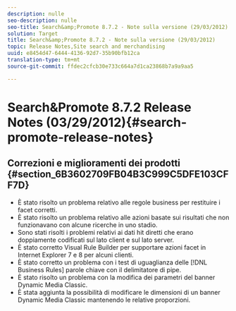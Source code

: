 ```yaml
---
description: nulle
seo-description: nulle
seo-title: Search&amp;Promote 8.7.2 - Note sulla versione (29/03/2012)
solution: Target
title: Search&amp;Promote 8.7.2 - Note sulla versione (29/03/2012)
topic: Release Notes,Site search and merchandising
uuid: e8454d47-6444-4136-92d7-35b90bfb12ca
translation-type: tm+mt
source-git-commit: ffdec2cfcb30e733c664a7d1ca23868b7a9a9aa5

---
```



# Search&amp;Promote 8.7.2 Release Notes (03/29/2012){#search-promote-release-notes}

## Correzioni e miglioramenti dei prodotti {#section_6B3602709FB04B3C999C5DFE103CFF7D}

* È stato risolto un problema relativo alle regole business per restituire i facet corretti.
* È stato risolto un problema relativo alle azioni basate sui risultati che non funzionavano con alcune ricerche in uno stadio.
* Sono stati risolti i problemi relativi ai dati hit diretti che erano doppiamente codificati sul lato client e sul lato server.
* È stato corretto Visual Rule Builder per supportare azioni facet in Internet Explorer 7 e 8 per alcuni clienti.
* È stato corretto un problema con i test di uguaglianza delle [!DNL Business Rules] parole chiave con il delimitatore di pipe.
* È stato risolto un problema con la modifica dei parametri del banner Dynamic Media Classic.
* È stata aggiunta la possibilità di modificare le dimensioni di un banner Dynamic Media Classic mantenendo le relative proporzioni.

